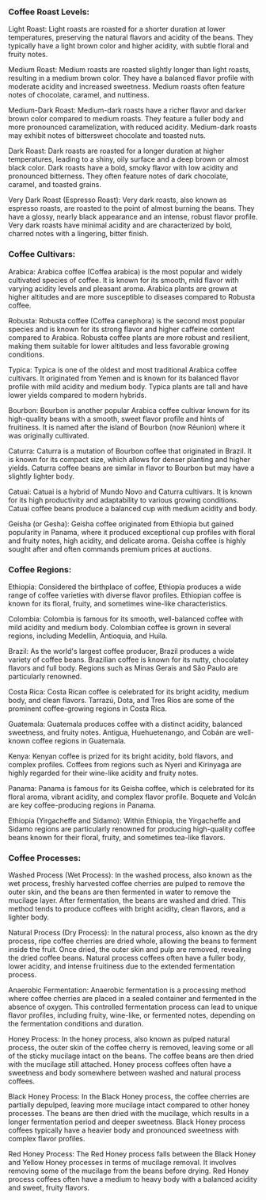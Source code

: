 ### Coffee Roast Levels:

Light Roast: Light roasts are roasted for a shorter duration at lower temperatures, preserving the natural flavors and acidity of the beans. They typically have a light brown color and higher acidity, with subtle floral and fruity notes.

Medium Roast: Medium roasts are roasted slightly longer than light roasts, resulting in a medium brown color. They have a balanced flavor profile with moderate acidity and increased sweetness. Medium roasts often feature notes of chocolate, caramel, and nuttiness.

Medium-Dark Roast: Medium-dark roasts have a richer flavor and darker brown color compared to medium roasts. They feature a fuller body and more pronounced caramelization, with reduced acidity. Medium-dark roasts may exhibit notes of bittersweet chocolate and toasted nuts.

Dark Roast: Dark roasts are roasted for a longer duration at higher temperatures, leading to a shiny, oily surface and a deep brown or almost black color. Dark roasts have a bold, smoky flavor with low acidity and pronounced bitterness. They often feature notes of dark chocolate, caramel, and toasted grains.

Very Dark Roast (Espresso Roast): Very dark roasts, also known as espresso roasts, are roasted to the point of almost burning the beans. They have a glossy, nearly black appearance and an intense, robust flavor profile. Very dark roasts have minimal acidity and are characterized by bold, charred notes with a lingering, bitter finish.

### Coffee Cultivars:

Arabica: Arabica coffee (Coffea arabica) is the most popular and widely cultivated species of coffee. It is known for its smooth, mild flavor with varying acidity levels and pleasant aroma. Arabica plants are grown at higher altitudes and are more susceptible to diseases compared to Robusta coffee.

Robusta: Robusta coffee (Coffea canephora) is the second most popular species and is known for its strong flavor and higher caffeine content compared to Arabica. Robusta coffee plants are more robust and resilient, making them suitable for lower altitudes and less favorable growing conditions.

Typica: Typica is one of the oldest and most traditional Arabica coffee cultivars. It originated from Yemen and is known for its balanced flavor profile with mild acidity and medium body. Typica plants are tall and have lower yields compared to modern hybrids.

Bourbon: Bourbon is another popular Arabica coffee cultivar known for its high-quality beans with a smooth, sweet flavor profile and hints of fruitiness. It is named after the island of Bourbon (now Réunion) where it was originally cultivated.

Caturra: Caturra is a mutation of Bourbon coffee that originated in Brazil. It is known for its compact size, which allows for denser planting and higher yields. Caturra coffee beans are similar in flavor to Bourbon but may have a slightly lighter body.

Catuai: Catuai is a hybrid of Mundo Novo and Caturra cultivars. It is known for its high productivity and adaptability to various growing conditions. Catuai coffee beans produce a balanced cup with medium acidity and body.

Geisha (or Gesha): Geisha coffee originated from Ethiopia but gained popularity in Panama, where it produced exceptional cup profiles with floral and fruity notes, high acidity, and delicate aroma. Geisha coffee is highly sought after and often commands premium prices at auctions.

### Coffee Regions:

Ethiopia: Considered the birthplace of coffee, Ethiopia produces a wide range of coffee varieties with diverse flavor profiles. Ethiopian coffee is known for its floral, fruity, and sometimes wine-like characteristics.

Colombia: Colombia is famous for its smooth, well-balanced coffee with mild acidity and medium body. Colombian coffee is grown in several regions, including Medellin, Antioquia, and Huila.

Brazil: As the world's largest coffee producer, Brazil produces a wide variety of coffee beans. Brazilian coffee is known for its nutty, chocolatey flavors and full body. Regions such as Minas Gerais and São Paulo are particularly renowned.

Costa Rica: Costa Rican coffee is celebrated for its bright acidity, medium body, and clean flavors. Tarrazú, Dota, and Tres Ríos are some of the prominent coffee-growing regions in Costa Rica.

Guatemala: Guatemala produces coffee with a distinct acidity, balanced sweetness, and fruity notes. Antigua, Huehuetenango, and Cobán are well-known coffee regions in Guatemala.

Kenya: Kenyan coffee is prized for its bright acidity, bold flavors, and complex profiles. Coffees from regions such as Nyeri and Kirinyaga are highly regarded for their wine-like acidity and fruity notes.

Panama: Panama is famous for its Geisha coffee, which is celebrated for its floral aroma, vibrant acidity, and complex flavor profile. Boquete and Volcán are key coffee-producing regions in Panama.

Ethiopia (Yirgacheffe and Sidamo): Within Ethiopia, the Yirgacheffe and Sidamo regions are particularly renowned for producing high-quality coffee beans known for their floral, fruity, and sometimes tea-like flavors.

### Coffee Processes:

Washed Process (Wet Process): In the washed process, also known as the wet process, freshly harvested coffee cherries are pulped to remove the outer skin, and the beans are then fermented in water to remove the mucilage layer. After fermentation, the beans are washed and dried. This method tends to produce coffees with bright acidity, clean flavors, and a lighter body.

Natural Process (Dry Process): In the natural process, also known as the dry process, ripe coffee cherries are dried whole, allowing the beans to ferment inside the fruit. Once dried, the outer skin and pulp are removed, revealing the dried coffee beans. Natural process coffees often have a fuller body, lower acidity, and intense fruitiness due to the extended fermentation process.

Anaerobic Fermentation: Anaerobic fermentation is a processing method where coffee cherries are placed in a sealed container and fermented in the absence of oxygen. This controlled fermentation process can lead to unique flavor profiles, including fruity, wine-like, or fermented notes, depending on the fermentation conditions and duration.

Honey Process: In the honey process, also known as pulped natural process, the outer skin of the coffee cherry is removed, leaving some or all of the sticky mucilage intact on the beans. The coffee beans are then dried with the mucilage still attached. Honey process coffees often have a sweetness and body somewhere between washed and natural process coffees.

Black Honey Process: In the Black Honey process, the coffee cherries are partially depulped, leaving more mucilage intact compared to other honey processes. The beans are then dried with the mucilage, which results in a longer fermentation period and deeper sweetness. Black Honey process coffees typically have a heavier body and pronounced sweetness with complex flavor profiles.

Red Honey Process: The Red Honey process falls between the Black Honey and Yellow Honey processes in terms of mucilage removal. It involves removing some of the mucilage from the beans before drying. Red Honey process coffees often have a medium to heavy body with a balanced acidity and sweet, fruity flavors.
